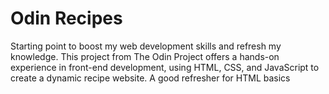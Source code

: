 # Odin Recipes
Starting point to boost my web development skills and refresh my knowledge. This project from The Odin Project offers a hands-on experience in front-end development, using HTML, CSS, and JavaScript to create a dynamic recipe website. A good refresher for HTML basics
